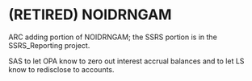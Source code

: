 # (RETIRED) NOIDRNGAM
ARC adding portion of NOIDRNGAM; the SSRS portion is in the SSRS_Reporting project.

SAS to let OPA know to zero out interest accrual balances and to let LS know to redisclose to accounts.
